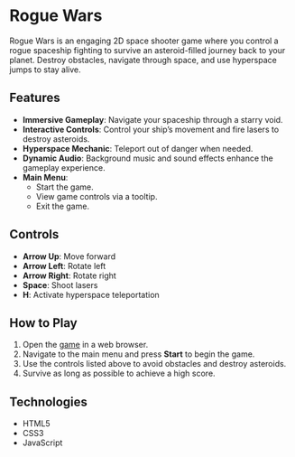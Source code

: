 # Rogue Wars

Rogue Wars is an engaging 2D space shooter game where you control a rogue spaceship fighting to survive an asteroid-filled journey back to your planet. Destroy obstacles, navigate through space, and use hyperspace jumps to stay alive.

## Features
- **Immersive Gameplay**: Navigate your spaceship through a starry void.
- **Interactive Controls**: Control your ship’s movement and fire lasers to destroy asteroids.
- **Hyperspace Mechanic**: Teleport out of danger when needed.
- **Dynamic Audio**: Background music and sound effects enhance the gameplay experience.
- **Main Menu**:
  - Start the game.
  - View game controls via a tooltip.
  - Exit the game.

## Controls
- **Arrow Up**: Move forward
- **Arrow Left**: Rotate left
- **Arrow Right**: Rotate right
- **Space**: Shoot lasers
- **H**: Activate hyperspace teleportation

## How to Play
1. Open the [game](https://andyolivers.github.io/roguewars/) in a web browser.
2. Navigate to the main menu and press **Start** to begin the game.
3. Use the controls listed above to avoid obstacles and destroy asteroids.
4. Survive as long as possible to achieve a high score.

## Technologies
- HTML5
- CSS3
- JavaScript

